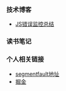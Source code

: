 ###  技术博客
* [JS错误监控总结](https://github.com/Lie8466/blog/issues/1)

###  读书笔记

### 个人相关链接
* [segmentfault地址](https://segmentfault.com/u/shenlanyiren)
* [掘金](https://juejin.im/user/59f05612f265da432c23100c/posts)

